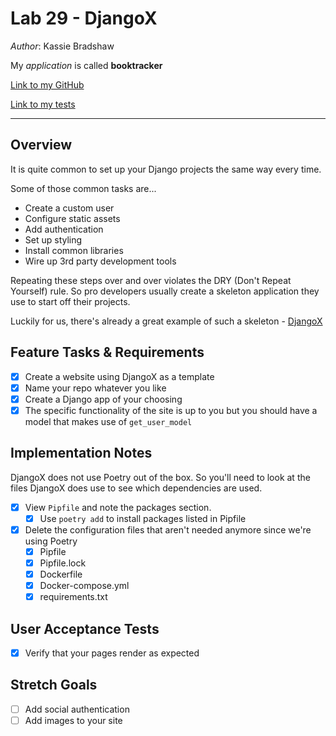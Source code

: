 # Lab 29 - DjangoX

*Author*: Kassie Bradshaw

My *application* is called **booktracker**

[Link to my GitHub](https://github.com/kassiebradshaw/potential-eureka)

[Link to my tests](booktracker/tests.py)

---

## Overview

It is quite common to set up your Django projects the same way every time.

Some of those common tasks are...

* Create a custom user
* Configure static assets
* Add authentication
* Set up styling
* Install common libraries
* Wire up 3rd party development tools

Repeating these steps over and over violates the DRY (Don't Repeat Yourself) rule. So pro developers usually create a skeleton application they use to start off their projects.

Luckily for us, there's already a great example of such a skeleton - [DjangoX](https://github.com/wsvincent/djangox)

## Feature Tasks & Requirements

* [x] Create a website using DjangoX as a template
* [x] Name your repo whatever you like
* [x] Create a Django app of your choosing
* [x] The specific functionality of the site is up to you but you should have a model that makes use of `get_user_model`

## Implementation Notes

DjangoX does not use Poetry out of the box. So you'll need to look at the files DjangoX does use to see which dependencies are used.

* [x] View `Pipfile` and note the packages section.
  * [x] Use `poetry add` to install packages listed in Pipfile
* [x] Delete the configuration files that aren't needed anymore since we're using Poetry
  * [x] Pipfile
  * [x] Pipfile.lock
  * [x] Dockerfile
  * [x] Docker-compose.yml
  * [x] requirements.txt

## User Acceptance Tests

* [x] Verify that your pages render as expected

## Stretch Goals

* [ ] Add social authentication
* [ ] Add images to your site

